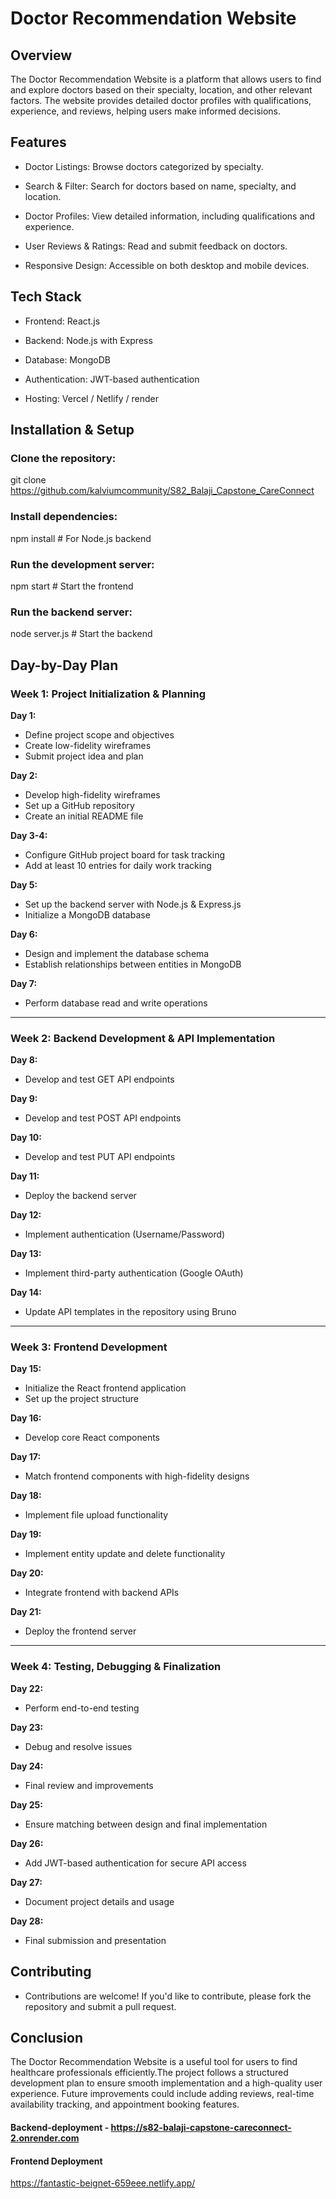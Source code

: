 # Doctor Recommendation Website

## Overview

The Doctor Recommendation Website is a platform that allows users to find and explore doctors based on their specialty, location, and other relevant factors. The website provides detailed doctor profiles with qualifications, experience, and reviews, helping users make informed decisions.

## Features

- Doctor Listings: Browse doctors categorized by specialty.

- Search & Filter: Search for doctors based on name, specialty, and location.

- Doctor Profiles: View detailed information, including qualifications and experience.

- User Reviews & Ratings: Read and submit feedback on doctors.

- Responsive Design: Accessible on both desktop and mobile devices.


## Tech Stack

- Frontend: React.js

- Backend: Node.js with Express 

- Database: MongoDB 

- Authentication: JWT-based authentication

- Hosting: Vercel / Netlify / render

## Installation & Setup 

### Clone the repository:

git clone https://github.com/kalviumcommunity/S82_Balaji_Capstone_CareConnect

### Install dependencies:

npm install  # For Node.js backend

### Run the development server:

npm start  # Start the frontend

### Run the backend server:

node server.js  # Start the backend

## Day-by-Day Plan

### Week 1: Project Initialization & Planning
**Day 1:** 
- Define project scope and objectives
- Create low-fidelity wireframes
- Submit project idea and plan

**Day 2:**
- Develop high-fidelity wireframes
- Set up a GitHub repository
- Create an initial README file

**Day 3-4:**
- Configure GitHub project board for task tracking
- Add at least 10 entries for daily work tracking

**Day 5:**
- Set up the backend server with Node.js & Express.js
- Initialize a MongoDB database

**Day 6:**
- Design and implement the database schema
- Establish relationships between entities in MongoDB

**Day 7:**
- Perform database read and write operations

---

### Week 2: Backend Development & API Implementation
**Day 8:**
- Develop and test GET API endpoints

**Day 9:**
- Develop and test POST API endpoints

**Day 10:**
- Develop and test PUT API endpoints

**Day 11:**
- Deploy the backend server

**Day 12:**
- Implement authentication (Username/Password)

**Day 13:**
- Implement third-party authentication (Google OAuth)

**Day 14:**
- Update API templates in the repository using Bruno

---

### Week 3: Frontend Development
**Day 15:**
- Initialize the React frontend application
- Set up the project structure

**Day 16:**
- Develop core React components

**Day 17:**
- Match frontend components with high-fidelity designs

**Day 18:**
- Implement file upload functionality

**Day 19:**
- Implement entity update and delete functionality

**Day 20:**
- Integrate frontend with backend APIs

**Day 21:**
- Deploy the frontend server

---

### Week 4: Testing, Debugging & Finalization
**Day 22:**
- Perform end-to-end testing

**Day 23:**
- Debug and resolve issues

**Day 24:**
- Final review and improvements

**Day 25:**
- Ensure matching between design and final implementation

**Day 26:**
- Add JWT-based authentication for secure API access

**Day 27:**
- Document project details and usage

**Day 28:**
- Final submission and presentation

## Contributing

- Contributions are welcome! If you'd like to contribute, please fork the repository and submit a pull request.

## Conclusion

The Doctor Recommendation Website is a useful tool for users to find healthcare professionals efficiently.The project 
follows a structured development plan to ensure smooth implementation and a high-quality user experience. Future improvements could 
include adding reviews, real-time availability tracking, and appointment booking features.

#### Backend-deployment - https://s82-balaji-capstone-careconnect-2.onrender.com

#### Frontend Deployment  
https://fantastic-beignet-659eee.netlify.app/

